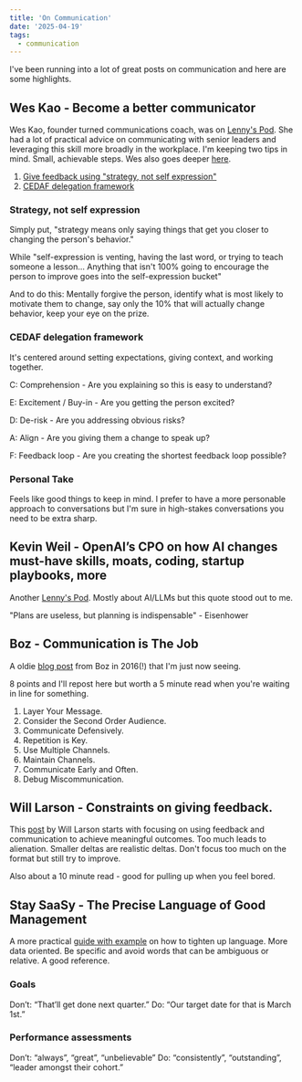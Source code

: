 ```yaml
---
title: 'On Communication'
date: '2025-04-19'
tags:
  - communication
---
```


I've been running into a lot of great posts on communication and here are some highlights.

## Wes Kao - Become a better communicator

Wes Kao, founder turned communications coach, was on [Lenny's Pod](https://www.lennysnewsletter.com/p/become-a-better-communicator-specific). She had a lot of practical advice on communicating with senior leaders and leveraging this skill more broadly in the workplace. I'm keeping two tips in mind. Small, achievable steps. Wes also goes deeper [here](https://newsletter.weskao.com/p/wes-on-lennys-podcast).

1. [Give feedback using "strategy, not self expression"](https://newsletter.weskao.com/p/strategy-not-self-expression)
2. [CEDAF delegation framework](https://newsletter.weskao.com/p/delegating-and-explaining)

### Strategy, not self expression

Simply put, "strategy means only saying things that get you closer to changing the person's behavior."

While "self-expression is venting, having the last word, or trying to teach someone a lesson... Anything that isn't 100% going to encourage the person to improve goes into the self-expression bucket"

And to do this: Mentally forgive the person, identify what is most likely to motivate them to change, say only the 10% that will actually change behavior, keep your eye on the prize.

### CEDAF delegation framework

It's centered around setting expectations, giving context, and working together.

C: Comprehension - Are you explaining so this is easy to understand?

E: Excitement / Buy-in - Are you getting the person excited?

D: De-risk - Are you addressing obvious risks?

A: Align - Are you giving them a change to speak up?

F: Feedback loop - Are you creating the shortest feedback loop possible?

### Personal Take

Feels like good things to keep in mind. I prefer to have a more personable approach to conversations but I'm sure in high-stakes conversations you need to be extra sharp.

## Kevin Weil - OpenAI’s CPO on how AI changes must-have skills, moats, coding, startup playbooks, more

Another [Lenny's Pod](https://podcasts.apple.com/us/podcast/openais-cpo-on-how-ai-changes-must-have-skills-moats/id1627920305?i=1000702998371). Mostly about AI/LLMs but this quote stood out to me.

"Plans are useless, but planning is indispensable" - Eisenhower

## Boz - Communication is The Job

A oldie [blog post](https://boz.com/articles/communication-is-the-job) from Boz in 2016(!) that I'm just now seeing.  

8 points and I'll repost here but worth a 5 minute read when you're waiting in line for something.

1. Layer Your Message.
2. Consider the Second Order Audience.
3. Communicate Defensively.
4. Repetition is Key.
5. Use Multiple Channels.
6. Maintain Channels.
7. Communicate Early and Often.
8. Debug Miscommunication.

## Will Larson - Constraints on giving feedback.

This [post](https://lethain.com/constraints-on-giving-feedback/) by Will Larson starts with focusing on using feedback and communication to achieve meaningful outcomes. Too much leads to alienation. Smaller deltas are realistic deltas. Don't focus too much on the format but still try to improve.

Also about a 10 minute read - good for pulling up when you feel bored.

## Stay SaaSy - The Precise Language of Good Management

A more practical [guide with example](https://blog.staysaasy.com/p/the-precise-language-of-good-management) on how to tighten up language. More data oriented. Be specific and avoid words that can be ambiguous or relative. A good reference.
### Goals
Don’t: “That’ll get done next quarter.”
Do: “Our target date for that is March 1st.”
### Performance assessments
Don’t: “always”, “great”, “unbelievable”
Do: “consistently”, “outstanding”, “leader amongst their cohort.”